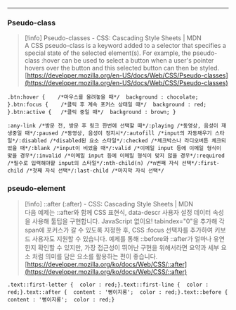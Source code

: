 ---

### Pseudo-class

> [!info] Pseudo-classes - CSS&colon; Cascading Style Sheets | MDN  
> A CSS pseudo-class is a keyword added to a selector that specifies a special state of the selected element(s). For example, the pseudo-class &colon;hover can be used to select a button when a user's pointer hovers over the button and this selected button can then be styled.  
> [https://developer.mozilla.org/en-US/docs/Web/CSS/Pseudo-classes](https://developer.mozilla.org/en-US/docs/Web/CSS/Pseudo-classes)  

```
.btn:hover {    /*마우스를 올려놓을 때*/  background : chocolate; }.btn:focus {    /*클릭 후 계속 포커스 상태일 때*/  background : red; }.btn:active {   /*클릭 중일 때*/  background : brown; }
```

```
:any-link /*방문 전, 방문 후 링크 한번에 선택할 때*/:playing /*동영상, 음성이 재생중일 때*/:paused /*동영상, 음성이 정지시*/:autofill /*input의 자동채우기 스타일*/:disabled /*disabled된 요소 스타일*/:checked /*체크박스나 라디오버튼 체크되었을 때*/:blank /*input이 비었을 때*/:valid /*이메일 input 등에 이메일 형식이 맞을 경우*/:invalid /*이메일 input 등에 이메일 형식이 맞지 않을 경우*/:required /*필수로 입력해야할 input의 스타일*/:nth-child(n) /*n번째 자식 선택*/:first-child /*첫째 자식 선택*/:last-child /*마지막 자식 선택*/
```

### pseudo-element

> [!info] ::after (:after) - CSS: Cascading Style Sheets | MDN  
> 다음 예제는 ::after와 함께 CSS 표현식, data-descr 사용자 설정 데이터 속성 을 사용해 툴팁을 구현합니다. JavaScript 없이요! tabindex="0"을 추가해 각 span에 포커스가 갈 수 있도록 지정한 후, CSS :focus 선택자를 추가하여 키보드 사용자도 지원할 수 있습니다. 예제를 통해 ::before와 ::after가 얼마나 유연한지 확인할 수 있지만, 가장 접근성이 뛰어난 구현을 위해서라면 요약과 세부 요소 처럼 의미를 담은 요소를 활용하는 편이 좋습니다.  
> [https://developer.mozilla.org/ko/docs/Web/CSS/::after](https://developer.mozilla.org/ko/docs/Web/CSS/::after)  

```
.text::first-letter {  color : red;}.text::first-line {  color : red;}.text::after {  content : '뻥이지롱';  color : red;}.text::before {  content : '뻥이지롱';  color : red;}
```